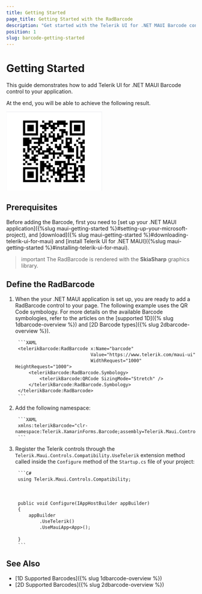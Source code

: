 ```yaml
---
title: Getting Started
page_title: Getting Started with the RadBarcode
description: "Get started with the Telerik UI for .NET MAUI Barcode control."
position: 1
slug: barcode-getting-started
---
```


# Getting Started

This guide demonstrates how to add Telerik UI for .NET MAUI Barcode control to your application.

At the end, you will be able to achieve the following result.

![Getting Started Example](images/barcode_getting_started.png)

## Prerequisites

Before adding the Barcode, first you need to [set up your .NET MAUI application]({%slug maui-getting-started %}#setting-up-your-microsoft-project), and [download]({% slug maui-getting-started %}#downloading-telerik-ui-for-maui) and [install Telerik UI for .NET MAUI]({%slug maui-getting-started %}#installing-telerik-ui-for-maui).

>important The RadBarcode is rendered with the **SkiaSharp** graphics library.

## Define the RadBarcode

1. When the your .NET MAUI application is set up, you are ready to add a RadBarcode control to your page. The following example uses the QR Code symbology. For more details on the available Barcode symbologies, refer to the articles on the [supported 1D]({% slug 1dbarcode-overview %}) and [2D Barcode types]({% slug 2dbarcode-overview %}).

		```XAML
		<telerikBarcode:RadBarcode x:Name="barcode"
			                       Value="https://www.telerik.com/maui-ui"                               
			                       WidthRequest="1000" HeightRequest="1000">
		    <telerikBarcode:RadBarcode.Symbology>
		        <telerikBarcode:QRCode SizingMode="Stretch" />
		    </telerikBarcode:RadBarcode.Symbology>
		</telerikBarcode:RadBarcode>
		```

1. Add the following namespace:

		```XAML
		xmlns:telerikBarcode="clr-namespace:Telerik.XamarinForms.Barcode;assembly=Telerik.Maui.Controls.Compatibility"
		```

1. Register the Telerik controls through the `Telerik.Maui.Controls.Compatibility.UseTelerik` extension method called inside the `Configure` method of the `Startup.cs` file of your project:

		```C#
		using Telerik.Maui.Controls.Compatibility;



		public void Configure(IAppHostBuilder appBuilder)
		{
		    appBuilder        
		        .UseTelerik()
		        .UseMauiApp<App>();

		}              
		```

## See Also

- [1D Supported Barcodes]({% slug 1dbarcode-overview %})
- [2D Supported Barcodes]({% slug 2dbarcode-overview %})
